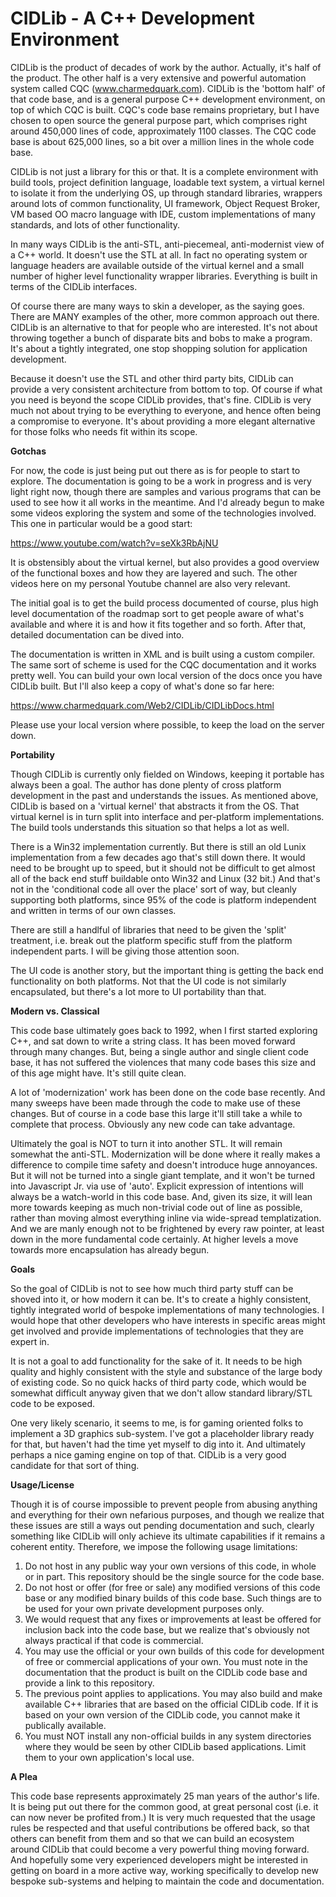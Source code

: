 #  CIDLib - A C++ Development Environment

CIDLib is the product of decades of work by the author. Actually, it's half of the product. The other half is a very extensive and powerful automation system called CQC (www.charmedquark.com). CIDLib is the 'bottom half' of that code base, and is a general purpose C++ development environment, on top of which CQC is built. CQC's code base remains proprietary, but I have chosen to open source the general purpose part, which comprises right around 450,000 lines of code, approximately 1100 classes. The CQC code base is about 625,000 lines, so a bit over a million lines in the whole code base.

CIDLib is not just a library for this or that. It is a complete environment with build tools, project definition language, loadable text system, a virtual kernel to isolate it from the underlying OS, up through standard libraries, wrappers around lots of common functionality, UI framework, Object Request Broker, VM based OO macro language with IDE, custom implementations of many standards, and lots of other functionality.

In many ways CIDLib is the anti-STL, anti-piecemeal, anti-modernist view of a C++ world. It doesn't use the STL at all. In fact no operating system or language headers are available outside of the virtual kernel and a small number of higher level functionality wrapper libraries. Everything is built in terms of the CIDLib interfaces.

Of course there are many ways to skin a developer, as the saying goes. There are MANY examples of the other, more common approach out there. CIDLib is an alternative to that for people who are interested. It's not about throwing together a bunch of disparate bits and bobs to make a program. It's about a tightly integrated, one stop shopping solution for application development.

Because it doesn't use the STL and other third party bits, CIDLib can provide a very consistent architecture from bottom to top. Of course if what you need is beyond the scope CIDLib provides, that's fine. CIDLib is very much not about trying to be everything to everyone, and hence often being a compromise to everyone. It's about providing a more elegant alternative for those folks who needs fit within its scope.

**Gotchas**

For now, the code is just being put out there as is for people to start to explore. The documentation is going to be a work in progress and is very light right now, though there are samples and various programs that can be used to see how it all works in the meantime. And I'd already begun to make some videos exploring the system and some of the technologies involved. This one in particular would be a good start:

https://www.youtube.com/watch?v=seXk3RbAjNU

It is obstensibly about the virtual kernel, but also provides a good overview of the functional boxes and how they are layered and such. The other videos here on my personal Youtube channel are also very relevant.

The initial goal is to get the build process documented of course, plus high level documentation of the roadmap sort to get people aware of what's available and where it is and how it fits together and so forth. After that, detailed documentation can be dived into.

The documentation is written in XML and is built using a custom compiler. The same sort of scheme is used for the CQC documentation and it works pretty well. You can build your own local version of the docs once you have CIDLib built. But I'll also keep a copy of what's done so far here:

https://www.charmedquark.com/Web2/CIDLib/CIDLibDocs.html

Please use your local version where possible, to keep the load on the server down.

**Portability**

Though CIDLib is currently only fielded on Windows, keeping it portable has always been a goal. The author has done plenty of cross platform development in the past and understands the issues. As mentioned above, CIDLib is based on a 'virtual kernel' that abstracts it from the OS. That virtual kernel is in turn split into interface and per-platform implementations. The build tools understands this situation so that helps a lot as well.

There is a Win32 implementation currently. But there is still an old Lunix implementation from a few decades ago that's still down there. It would need to be brought up to speed, but it should not be difficult to get almost all of the back end stuff buildable onto Win32 and Linux (32 bit.) And that's not in the 'conditional code all over the place' sort of way, but cleanly supporting both platforms, since 95% of the code is platform independent and written in terms of our own classes.

There are still a handlful of libraries that need to be given the 'split' treatment, i.e. break out the platform specific stuff from the platform independent parts. I will be giving those attention soon.

The UI code is another story, but the important thing is getting the back end functionality on both platforms. Not that the UI code is not similarly encapsulated, but there's a lot more to UI portability than that.

**Modern vs. Classical**

This code base ultimately goes back to 1992, when I first started exploring C++, and sat down to write a string class. It has been moved forward through many changes. But, being a single author and single client code base, it has not suffered the violences that many code bases this size and of this age might have. It's still quite clean.

A lot of 'modernization' work has been done on the code base recently. And many sweeps have been made through the code to make use of these changes. But of course in a code base this large it'll still take a while to complete that process. Obviously any new code can take advantage.

Ultimately the goal is NOT to turn it into another STL. It will remain somewhat the anti-STL. Modernization will be done where it really makes a difference to compile time safety and doesn't introduce huge annoyances. But it will not be turned into a single giant template, and it won't be turned into Javascript Jr. via use of 'auto'. Explicit expression of intentions will always be a watch-world in this code base. And, given its size, it will lean more towards keeping as much non-trivial code out of line as possible, rather than moving almost everything inline via wide-spread templatization. And we are manly enough not to be frightened by every raw pointer, at least down in the more fundamental code certainly. At higher levels a move towards more encapsulation has already begun.

**Goals**

So the goal of CIDLib is not to see how much third party stuff can be shoved into it, or how modern it can be. It's to create a highly consistent, tightly integrated world of bespoke implementations of many technologies. I would hope that other developers who have interests in specific areas might get involved and provide implementations of technologies that they are expert in.

It is not a goal to add functionality for the sake of it. It needs to be high quality and highly consistent with the style and substance of the large body of existing code. So no quick hacks of third party code, which would be somewhat difficult anyway given that we don't allow standard library/STL code to be exposed.

One very likely scenario, it seems to me, is for gaming oriented folks to implement a 3D graphics sub-system. I've got a placeholder library ready for that, but haven't had the time yet myself to dig into it. And ultimately perhaps a nice gaming engine on top of that. CIDLib is a very good candidate for that sort of thing.

**Usage/License**

Though it is of course impossible to prevent people from abusing anything and everything for their own nefarious purposes, and though we realize that these issues are still a ways out pending documentation and such, clearly something like CIDLib will only achieve its ultimate capabilities if it remains a coherent entity. Therefore, we impose the following usage limitations:

1. Do not host in any public way your own versions of this code, in whole or in part. This repository should be the single source for the code base.
2. Do not host or offer (for free or sale) any modified versions of this code base or any modified binary builds of this code base. Such things are to be used for your own private development purposes only.
3. We would request that any fixes or improvements at least be offered for inclusion back into the code base, but we realize that's obviously not always practical if that code is commercial.
4. You may use the official or your own builds of this code for development of free or commercial applications of your own. You must note in the documentation that the product is built on the CIDLib code base and provide a link to this repository.
5. The previous point applies to applications. You may also build and make available C++ libraries that are based on the official CIDLib code. If it is based on your own version of the CIDLib code, you cannot make it publically available.
6. You must NOT install any non-official builds in any system directories where they would be seen by other CIDLib based applications. Limit them to your own application's local use.

**A Plea**

This code base represents approximately 25 man years of the author's life. It is being put out there for the common good, at great personal cost (i.e. it can now never be profited from.) It is very much requested that the usage rules be respected and that useful contributions be offered back, so that others can benefit from them and so that we can build an ecosystem around CIDLib that could become a very powerful thing moving forward. And hopefully some very experienced developers might be interested in getting on board in a more active way, working specifically to develop new bespoke sub-systems and helping to maintain the code and documentation.
